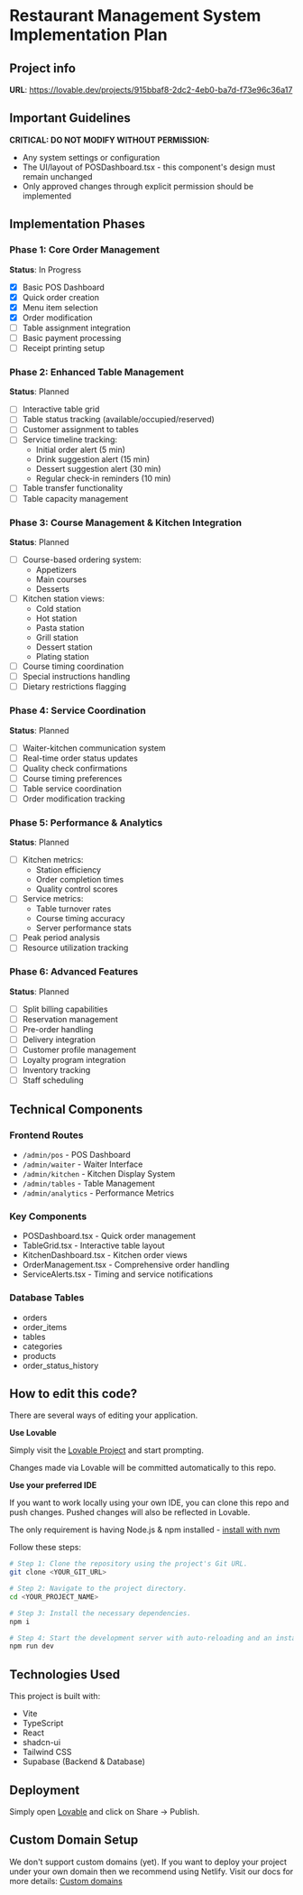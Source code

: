 # Restaurant Management System Implementation Plan

## Project info

**URL**: https://lovable.dev/projects/915bbaf8-2dc2-4eb0-ba7d-f73e96c36a17

## Important Guidelines

**CRITICAL: DO NOT MODIFY WITHOUT PERMISSION:**
- Any system settings or configuration
- The UI/layout of POSDashboard.tsx - this component's design must remain unchanged
- Only approved changes through explicit permission should be implemented

## Implementation Phases

### Phase 1: Core Order Management
**Status**: In Progress
- [x] Basic POS Dashboard
- [x] Quick order creation
- [x] Menu item selection
- [x] Order modification
- [ ] Table assignment integration
- [ ] Basic payment processing
- [ ] Receipt printing setup

### Phase 2: Enhanced Table Management
**Status**: Planned
- [ ] Interactive table grid
- [ ] Table status tracking (available/occupied/reserved)
- [ ] Customer assignment to tables
- [ ] Service timeline tracking:
  - Initial order alert (5 min)
  - Drink suggestion alert (15 min)
  - Dessert suggestion alert (30 min)
  - Regular check-in reminders (10 min)
- [ ] Table transfer functionality
- [ ] Table capacity management

### Phase 3: Course Management & Kitchen Integration
**Status**: Planned
- [ ] Course-based ordering system:
  - Appetizers
  - Main courses
  - Desserts
- [ ] Kitchen station views:
  - Cold station
  - Hot station
  - Pasta station
  - Grill station
  - Dessert station
  - Plating station
- [ ] Course timing coordination
- [ ] Special instructions handling
- [ ] Dietary restrictions flagging

### Phase 4: Service Coordination
**Status**: Planned
- [ ] Waiter-kitchen communication system
- [ ] Real-time order status updates
- [ ] Quality check confirmations
- [ ] Course timing preferences
- [ ] Table service coordination
- [ ] Order modification tracking

### Phase 5: Performance & Analytics
**Status**: Planned
- [ ] Kitchen metrics:
  - Station efficiency
  - Order completion times
  - Quality control scores
- [ ] Service metrics:
  - Table turnover rates
  - Course timing accuracy
  - Server performance stats
- [ ] Peak period analysis
- [ ] Resource utilization tracking

### Phase 6: Advanced Features
**Status**: Planned
- [ ] Split billing capabilities
- [ ] Reservation management
- [ ] Pre-order handling
- [ ] Delivery integration
- [ ] Customer profile management
- [ ] Loyalty program integration
- [ ] Inventory tracking
- [ ] Staff scheduling

## Technical Components

### Frontend Routes
- `/admin/pos` - POS Dashboard
- `/admin/waiter` - Waiter Interface
- `/admin/kitchen` - Kitchen Display System
- `/admin/tables` - Table Management
- `/admin/analytics` - Performance Metrics

### Key Components
- POSDashboard.tsx - Quick order management
- TableGrid.tsx - Interactive table layout
- KitchenDashboard.tsx - Kitchen order views
- OrderManagement.tsx - Comprehensive order handling
- ServiceAlerts.tsx - Timing and service notifications

### Database Tables
- orders
- order_items
- tables
- categories
- products
- order_status_history

## How to edit this code?

There are several ways of editing your application.

**Use Lovable**

Simply visit the [Lovable Project](https://lovable.dev/projects/915bbaf8-2dc2-4eb0-ba7d-f73e96c36a17) and start prompting.

Changes made via Lovable will be committed automatically to this repo.

**Use your preferred IDE**

If you want to work locally using your own IDE, you can clone this repo and push changes. Pushed changes will also be reflected in Lovable.

The only requirement is having Node.js & npm installed - [install with nvm](https://github.com/nvm-sh/nvm#installing-and-updating)

Follow these steps:

```sh
# Step 1: Clone the repository using the project's Git URL.
git clone <YOUR_GIT_URL>

# Step 2: Navigate to the project directory.
cd <YOUR_PROJECT_NAME>

# Step 3: Install the necessary dependencies.
npm i

# Step 4: Start the development server with auto-reloading and an instant preview.
npm run dev
```

## Technologies Used

This project is built with:
- Vite
- TypeScript
- React
- shadcn-ui
- Tailwind CSS
- Supabase (Backend & Database)

## Deployment

Simply open [Lovable](https://lovable.dev/projects/915bbaf8-2dc2-4eb0-ba7d-f73e96c36a17) and click on Share -> Publish.

## Custom Domain Setup

We don't support custom domains (yet). If you want to deploy your project under your own domain then we recommend using Netlify. Visit our docs for more details: [Custom domains](https://docs.lovable.dev/tips-tricks/custom-domain/)